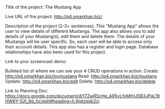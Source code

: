 Title of the project:
      The Mustang App

Live URL of the project:
      http://p4.omarkhan.biz/

Description of the project (2-3+ sentences):
      This "Mustang App" allows the user to view details of different Mustangs. The app also allows you to add details of your Mustang(s), edit them and delete them. The details of your Mustangs will be user specific. So, each user will be able to access only their account details. This app also has a register and login page. Database relationships have also been used for this project.

Link to your screencast demo:
      

Bulleted list of where we can see your 4 CRUD operations in action.
      Create:  http://p4.omarkhan.biz/mymustang
      Read:    http://p4.omarkhan.biz/mustang
      Update:  http://p4.omarkhan.biz/edit
      Delete:  http://p4.omarkhan.biz/delete

Link to Planning Doc:
      https://docs.google.com/document/d/17ZwRScHq_A85vLfoMtHJSB3JPaL19HW6Y-S2t_9d_hc/edit#heading=h.9jqtzjpjb2cj
